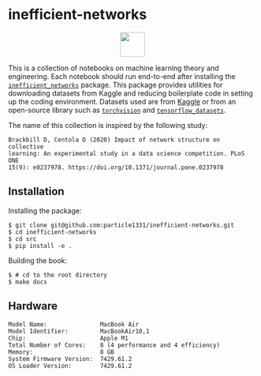 # inefficient-networks


[<img src="https://camo.githubusercontent.com/cd43ae9bda10b0bdac0d93fc7df654c04a630a51d35a66fa64520b10a3f715ac/68747470733a2f2f656d6f6a6970656469612d75732e73332e6475616c737461636b2e75732d776573742d312e616d617a6f6e6177732e636f6d2f7468756d62732f3132302f676f6f676c652f3331332f666c61672d756b7261696e655f31663166612d31663165362e706e67" width="50" height="50" style="display: block; margin: 0 auto" >](https://how-to-help-ukraine-now.super.site/)

This is a collection of notebooks on machine learning theory and engineering. 
Each notebook should run end-to-end after installing the [`inefficient_networks`](https://github.com/particle1331/inefficient-networks/tree/master/src/inefficient_networks) package. This package provides utilities for downloading datasets from Kaggle and reducing boilerplate code in setting up the coding environment. Datasets used are from [Kaggle](https://www.kaggle.com/datasets) or from an open-source library such as
[`torchvision`](https://pytorch.org/vision/stable/index.html) and [`tensorflow_datasets`](https://www.tensorflow.org/datasets). 


The name of this collection is inspired by the following study:


```
Brackbill D, Centola D (2020) Impact of network structure on collective 
learning: An experimental study in a data science competition. PLoS ONE 
15(9): e0237978. https://doi.org/10.1371/journal.pone.0237978
```



## Installation

Installing the package:

```
$ git clone git@github.com:particle1331/inefficient-networks.git
$ cd inefficient-networks
$ cd src
$ pip install -e .
```

Building the book:

```
$ # cd to the root directory
$ make docs
```


## Hardware

```
Model Name:               MacBook Air
Model Identifier:         MacBookAir10,1
Chip:                     Apple M1
Total Number of Cores:    8 (4 performance and 4 efficiency)
Memory:                   8 GB
System Firmware Version:  7429.61.2
OS Loader Version:        7429.61.2
```
